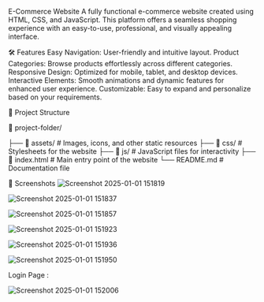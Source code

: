 E-Commerce Website
A fully functional e-commerce website created using HTML, CSS, and JavaScript. This platform offers a seamless shopping experience with an easy-to-use, professional, and visually appealing interface.

🛠 Features
Easy Navigation: User-friendly and intuitive layout.
Product Categories: Browse products effortlessly across different categories.
Responsive Design: Optimized for mobile, tablet, and desktop devices.
Interactive Elements: Smooth animations and dynamic features for enhanced user experience.
Customizable: Easy to expand and personalize based on your requirements.

📂 Project Structure

📁 project-folder/

├── 📁 assets/           # Images, icons, and other static resources
├── 📁 css/              # Stylesheets for the website
├── 📁 js/               # JavaScript files for interactivity
├── 📄 index.html        # Main entry point of the website
└── README.md            # Documentation file

📸 Screenshots
![Screenshot 2025-01-01 151819](https://github.com/user-attachments/assets/f1526fa1-2109-4f71-b3c6-9c5611870d33)

![Screenshot 2025-01-01 151837](https://github.com/user-attachments/assets/bc22326d-1b34-4eaa-9ba9-e0b644765e43)

![Screenshot 2025-01-01 151857](https://github.com/user-attachments/assets/7d90f78b-f619-4108-9f44-5d6fb903726a)


![Screenshot 2025-01-01 151923](https://github.com/user-attachments/assets/9b08bc43-ce8d-43b1-8964-7f586fd32ec2)


![Screenshot 2025-01-01 151936](https://github.com/user-attachments/assets/da6b8f1f-2027-4b69-b4d1-a957570ba831)


![Screenshot 2025-01-01 151950](https://github.com/user-attachments/assets/d90c462d-f77a-4c33-8a33-b5ed5a9cf8de)

Login Page :


![Screenshot 2025-01-01 152006](https://github.com/user-attachments/assets/be0bb524-c979-42e8-b2b5-17f153478262)
